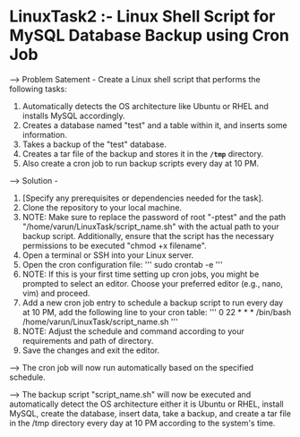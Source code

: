 # LinuxTask2 :- Linux Shell Script for MySQL Database Backup using Cron Job

--> Problem Satement - Create a Linux shell script that performs the following tasks:
1. Automatically detects the OS architecture like Ubuntu or RHEL and installs MySQL accordingly.
2. Creates a database named "test" and a table within it, and inserts some information.
3. Takes a backup of the "test" database.
4. Creates a tar file of the backup and stores it in the **`/tmp`** directory.
5. Also create a cron job to run backup scripts every day at 10 PM.

--> Solution -
1. [Specify any prerequisites or dependencies needed for the task].
2. Clone the repository to your local machine.
3. NOTE: Make sure to replace the password of root "-ptest" and the path "/home/varun/LinuxTask/script_name.sh" with the actual path to your backup script. Additionally, ensure that the script has the necessary permissions to be executed "chmod +x filename".
4. Open a terminal or SSH into your Linux server.
5. Open the cron configuration file: ''' sudo crontab -e '''
6. NOTE: If this is your first time setting up cron jobs, you might be prompted to select an editor. Choose your preferred editor (e.g., nano, vim) and proceed.
7. Add a new cron job entry to schedule a backup script to run every day at 10 PM, add the following line to your cron table: ''' 0 22 * * * /bin/bash /home/varun/LinuxTask/script_name.sh '''
8. NOTE: Adjust the schedule and command according to your requirements and path of directory.
9. Save the changes and exit the editor.

--> The cron job will now run automatically based on the specified schedule.

--> The backup script "script_name.sh" will now be executed and automatically detect the OS architecture either it is Ubuntu or RHEL, install MySQL, create the database, insert data, take a backup, and create a tar file in the /tmp directory every day at 10 PM according to the system's time.
